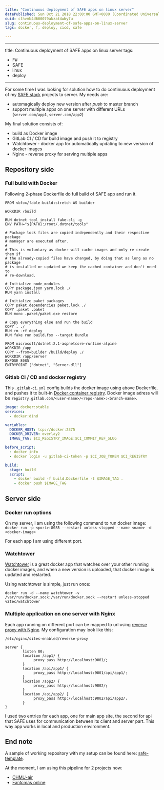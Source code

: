 ```yaml
---
title: "Continuous deployment of SAFE apps on linux server"
datePublished: Sun Oct 21 2018 22:00:00 GMT+0000 (Coordinated Universal Time)
cuid: clhvmb4d600070akzat4wby7u
slug: continuous-deployment-of-safe-apps-on-linux-server
tags: docker, f, deploy, cicd, safe

---
```


---
title: Continuous deployment of SAFE apps on linux server
tags: 
  - F#
  - SAFE
  - linux
  - deploy
---

For some time I was looking for solution how to do continuous deployment of my [SAFE stack](https://safe-stack.github.io/docs/) projects to server. My needs are:

* automagically deploy new version after *push* to master branch
* support multiple apps on one server with different URLs (`server.com/app1`, `server.com/app2`)

My final solution consists of:

* build as Docker image
* GitLab CI / CD for build image and push it to registry
* Watchtower - docker app for automatically updating to new version of docker images
* Nginx - reverse proxy for serving multiple apps

## Repository side

### Full build with Docker
Following 2-phase Dockerfile do full build of SAFE app and run it.

```docker
FROM vbfox/fable-build:stretch AS builder

WORKDIR /build

RUN dotnet tool install fake-cli -g
ENV PATH="${PATH}:/root/.dotnet/tools"

# Package lock files are copied independently and their respective package
# manager are executed after.
#
# This is voluntary as docker will cache images and only re-create them if
# the already-copied files have changed, by doing that as long as no package
# is installed or updated we keep the cached container and don't need to
# re-download.

# Initialize node_modules
COPY package.json yarn.lock ./
RUN yarn install

# Initialize paket packages
COPY paket.dependencies paket.lock ./
COPY .paket .paket
RUN mono .paket/paket.exe restore

# Copy everything else and run the build
COPY . ./
RUN rm -rf deploy
RUN fake run build.fsx --target Bundle

FROM microsoft/dotnet:2.1-aspnetcore-runtime-alpine
WORKDIR /app
COPY --from=builder /build/deploy ./
WORKDIR /app/Server
EXPOSE 8085
ENTRYPOINT ["dotnet", "Server.dll"]
```

### Gitlab CI / CD and docker registry
This `.gitlab-ci.yml` config builds the docker image using above Dockerfile, and pushes it to built-in [Docker container registry](https://gitlab.com/help/user/project/container_registry). Docker image adress will be `registry.gitlab.com/<user-name>/<repo-name>:<branch-name>`.

```yml
image: docker:stable
services:
  - docker:dind

variables:
  DOCKER_HOST: tcp://docker:2375
  DOCKER_DRIVER: overlay2
  IMAGE_TAG: $CI_REGISTRY_IMAGE:$CI_COMMIT_REF_SLUG

before_script:
  - docker info
  - docker login -u gitlab-ci-token -p $CI_JOB_TOKEN $CI_REGISTRY

build:
  stage: build
  script:
    - docker build -f build.Dockerfile -t $IMAGE_TAG .
    - docker push $IMAGE_TAG
```

## Server side

### Docker run options
On my server, I am using the following command to run docker image:
`docker run -p <port>:8085 --restart unless-stopped --name <name> -d <docker-image>`

For each app I am using different port.

### Watchtower
[Watchtower](https://github.com/v2tec/watchtower) is a great docker app that watches over your other running docker images, and when a new version is uploaded, that docker image is updated and restarted.

Using watchtower is simple, just run once:
```
docker run -d --name watchtower -v /var/run/docker.sock:/var/run/docker.sock --restart unless-stopped v2tec/watchtower
```

### Multiple application on one server with Nginx
Each app running on different port can be mapped to url using [reverse proxy with Nginx](https://www.keycdn.com/support/nginx-reverse-proxy). My configuration may look like this:

`/etc/nginx/sites-enabled/reverse-proxy`
```
server {
        listen 80;
        location /app1/ {
             proxy_pass http://localhost:9001/;
        }
        location /api/app1/ {
             proxy_pass http://localhost:9001/api/app1/;
        }
        location /app2/ {
             proxy_pass http://localhost:9002/;
        }
        location /api/app2/ {
             proxy_pass http://localhost:9002/api/app2/;
        }
}
```

I used two entries for each app, one for main app site, the second for api that SAFE uses for communication between its client and server part. This way app works in local and production environment.

## End note
A sample of working repository with my setup can be found here: [safe-template](https://gitlab.com/jindraivanek/safe-template).

At the moment, I am using this pipeline for 2 projects now:

* [CHMU-air](http://ratatosk.dynu.net/chmu-air)
* [Fantomas online](http://ratatosk.dynu.net/fantomas)